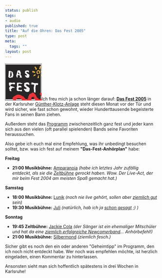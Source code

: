 ```yaml
--- 
status: publish
tags: 
- audio
published: true
title: "Auf die Ohren: Das Fest 2005"
type: post
meta: 
  tags: ""
layout: post
---
```

<img src='/media/wp/050701dasfestlogo.jpg' alt='Das Fest Karlsruhe' class="alignright" />Ich freu mich ja schon länger darauf: <a href="http://dasfest-karlsruhe.de/"><strong>Das Fest 2005</strong></a> in der Karlsruher <a href="http://ka.stadtwiki.net/Das_Fest">Günther-Klotz-Anlage</a> steht diesen Monat vor der Tür und wird sicher, wie fast schon gewohnt, wieder Hunderttausende begeisterte Fans in seinen Bann ziehen.

Außerdem steht das <a href="http://dasfest-karlsruhe.de/programm.html">Programm</a> zwischenzeitlich ganz fest und jeder kann sich aus den vielen (oft parallel spielenden) Bands seine Favoriten heraussuchen.

Also gebe ich euch mal eine Empfehlung, was ihr unbedingt besuchen solltet, bzw. was ich fest auf meinem <strong>"Das-Fest-Anhörplan"</strong> habe:
<!--more-->

<strong>Freitag</strong>
<ul>
	<li><strong>21:00 Musikbühne:</strong> <a href="http://dasfest-karlsruhe.de/musikbuehne_fr.html#amparanoia">Amparanoia</a> <em>(habe ich letztes Jahr zufällig entdeckt, als sie die <a href="http://das-fest-karlsruhe.de/index.htm?/programm/zb-2004/zeltbuehne.html~mainFrame">Zeltbühne</a> gerockt haben. Wow. Der Live-Act, der mir beim Fest 2004 am meisten Spaß gemacht hat.)</em></li>
</ul>

<strong>Samstag</strong>
<ul>
	<li><strong>18:00 Musikbühne:</strong> <a href="http://dasfest-karlsruhe.de/musikbuehne_sa.html#lunik">Lunik</a> <em>(noch nie live gehört, sollen aber <a href="http://blog.koehntopp.de/archives/872-Lunik.html">ziemlich gut</a> sein)</em></li>
	<li><strong>19:30 Musikbühne:</strong> <a href="http://dasfest-karlsruhe.de/musikbuehne_sa.html#juli">Juli</a> <em>(natürlich, hab ich ja <a href="http://fredericiana.de/archives/2005/03/11/das-fest-im-juli-mit-juli/">schon gesagt</a> ;) )</em></li>
</ul>

<strong>Sonntag</strong>
<ul>
	<li><strong>19:45 Zeltbühne:</strong> <a href="http://dasfest-karlsruhe.de/zeltbuehne_so.html#cola">Jackie Cola</a> <em>(der Sänger ist ein ehemaliger Mitschüler und hat da eine <a href="http://www.jackie-cola.de/">ziemlich erfolgreiche Newcomerband</a>... Anhörbefehl!)</em></li>
	<li><strong>21:00 Musikbühne:</strong> <a href="http://dasfest-karlsruhe.de/musikbuehne_so.html#silbermond">Silbermond</a> <em>(ziemlich fesch.)</em></li>
</ul>


Sicher gibt es noch den ein oder anderen "Geheimtipp" im Programm, den ich noch nicht entdeckt habe. Wer noch was empfehlen möchte, ist herzlich eingeladen, einen Kommentar zu hinterlassen.

Ansonsten sieht man sich hoffentlich spätestens in drei Wochen in Karlsruhe!
